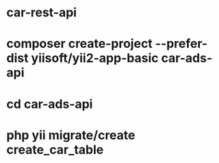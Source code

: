 # car-rest-api

# composer create-project --prefer-dist yiisoft/yii2-app-basic car-ads-api

# cd car-ads-api

# php yii migrate/create create_car_table
